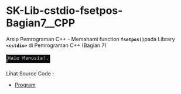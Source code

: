 # SK-Lib-cstdio-fsetpos-Bagian7__CPP
Arsip Pemrograman C++ - Memahami function <code><b>fsetpos()</b></code>pada Library <code><b>&lt;cstdio></b></code> di Pemrograman C++ (Bagian 7)<br><br>
<img src="https://github.com/RizkyKhapidsyah/SK-Lib-cstdio-fsetpos-Bagian7__CPP/blob/master/SK-Lib-cstdio-fsetpos-Bagian7__CPP/x64/result/001.PNG"><br><br>
Lihat Source Code : <br>
- <a href="https://github.com/RizkyKhapidsyah/SK-Lib-cstdio-fsetpos-Bagian7__CPP/blob/master/SK-Lib-cstdio-fsetpos-Bagian7__CPP/Source.cpp">Program</a>
